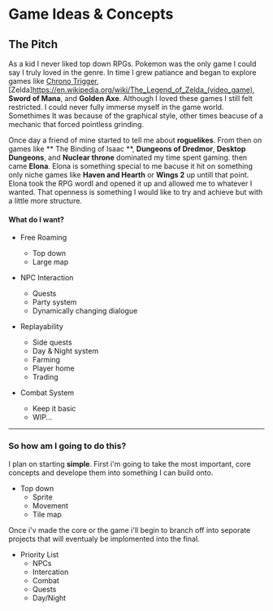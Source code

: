 # Game Ideas & Concepts 



## The Pitch
As a kid I never liked top down RPGs. Pokemon was the only game I could say I truly loved in the genre. In time I grew patiance and began to explore games like [Chrono Trigger](https://en.wikipedia.org/wiki/Chrono_Trigger), [Zelda]https://en.wikipedia.org/wiki/The_Legend_of_Zelda_(video_game), **Sword of Mana**, and **Golden Axe**. Although I loved these games I still felt restricted. I could never fully immerse myself in the game world. Somethimes It was because of the graphical style, other times beacuse of a mechanic that forced pointless grinding.

Once day a friend of mine started to tell me about **roguelikes**. From then on games like ** The Binding of Isaac **, **Dungeons of Dredmor**, **Desktop Dungeons**, and  **Nuclear throne** dominated my time spent gaming. then came **Elona**. Elona is something special to me bacuse it hit on something only niche games like **Haven and Hearth** or **Wings 2** up untill that point. Elona took the RPG wordl and opened it up and allowed me to whatever I wanted. That openness is something I would like to try and achieve but with a little more structure. 
 
#### What do I want?
- Free Roaming
  - Top down
  - Large map
 

- NPC Interaction
  - Quests
  - Party system
  - Dynamically changing dialogue

- Replayability
  - Side quests
  - Day & Night system
  - Farming 
  - Player home
  - Trading
 
 
 
- Combat System
  - Keep it basic 
  - WIP...
 
 
 - - - 
 
### So how am I going to do this? 
 
 I plan on starting **simple**. First i'm going to take the most important, core concepts and develope them into something I can build onto.
 - Top down 
   - Sprite
   - Movement
   - Tile map
  
Once i'v made the core or the game i'll begin to branch off into seporate projects that will eventualy be implomented into the final. 

- Priority List
  - NPCs
  - Intercation 
  - Combat
  - Quests
  - Day/Night
 
  
  
